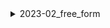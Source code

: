 <details>
<summary>2023-02_free_form</summary>

## Filter: Guild member count range
```css
None: 0 - 10000
```

</details>
